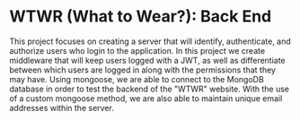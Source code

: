 # WTWR (What to Wear?): Back End

This project focuses on creating a server that will identify, authenticate, and authorize users who login to the application. In this project we create middleware that will keep users logged with a JWT, as well as differentiate between which users are logged in along with the permissions that they may have. Using mongoose, we are able to connect to the MongoDB database in order to test the backend of the "WTWR" website. With the use of a custom mongoose method, we are also able to maintain unique email addresses within the server.
